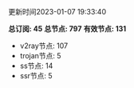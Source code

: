 更新时间2023-01-07 19:33:40

**总订阅: 45**
**总节点: 797**
**有效节点: 131**
- v2ray节点: 107
- trojan节点: 5
- ss节点: 14
- ssr节点: 5
